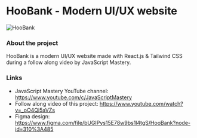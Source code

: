 # HooBank - Modern UI/UX website

![HooBank](https://i.ibb.co/BK1Hn0x/Screenshot-2022-08-08-at-4-05-48-PM.png)


### About the project
HooBank is a modern UI/UX website made with React.js & Tailwind CSS during a follow along video by JavaScript Mastery.

### Links
- JavaScript Mastery YouTube channel: https://www.youtube.com/c/JavaScriptMastery
- Follow along video of this project: https://www.youtube.com/watch?v=_oO4Qi5aVZs
- Figma design: https://www.figma.com/file/bUGIPys15E78w9bs1l4tgS/HooBank?node-id=310%3A485
